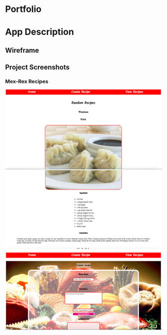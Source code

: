 # Portfolio

# App Description


## Wireframe


## Project Screenshots
### Mex-Rex Recipes

![Mex-Rex1](/project_images/mexrex1.png)
![Mex-Rex2](/project_images/mexrex2.png)
![Mex-Rex3](/project_images/mexrex3.png)
